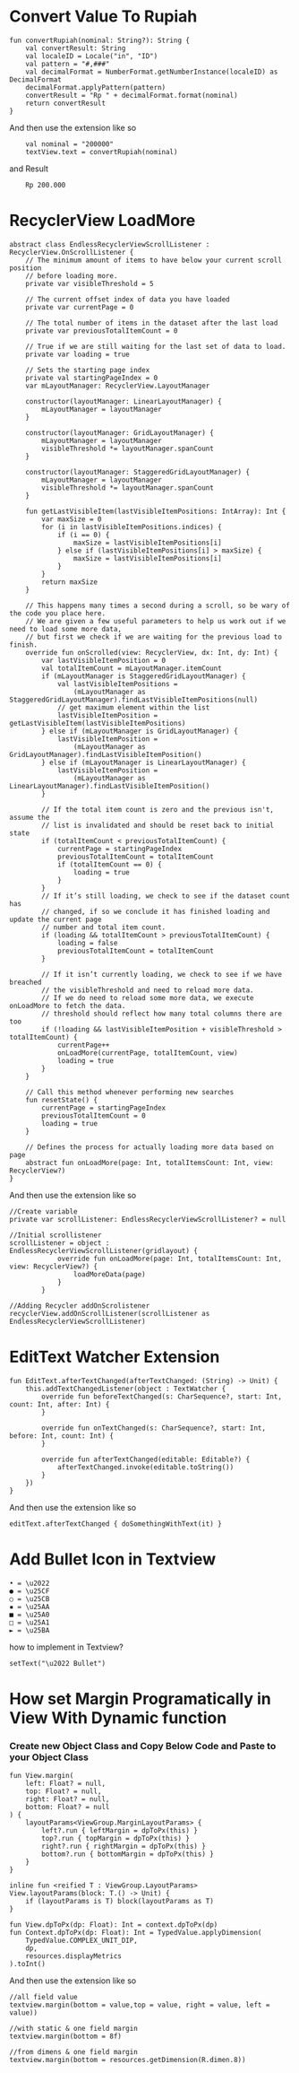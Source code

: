 # Convert Value To Rupiah
    
    fun convertRupiah(nominal: String?): String {
        val convertResult: String
        val localeID = Locale("in", "ID")
        val pattern = "#,###"
        val decimalFormat = NumberFormat.getNumberInstance(localeID) as DecimalFormat
        decimalFormat.applyPattern(pattern)
        convertResult = "Rp " + decimalFormat.format(nominal)
        return convertResult
    }
    
   And then use the extension like so
        
        val nominal = "200000"
        textView.text = convertRupiah(nominal)
        
   and Result
        
        Rp 200.000
    

# RecyclerView LoadMore
    abstract class EndlessRecyclerViewScrollListener : RecyclerView.OnScrollListener {
        // The minimum amount of items to have below your current scroll position
        // before loading more.
        private var visibleThreshold = 5

        // The current offset index of data you have loaded
        private var currentPage = 0

        // The total number of items in the dataset after the last load
        private var previousTotalItemCount = 0

        // True if we are still waiting for the last set of data to load.
        private var loading = true

        // Sets the starting page index
        private val startingPageIndex = 0
        var mLayoutManager: RecyclerView.LayoutManager

        constructor(layoutManager: LinearLayoutManager) {
            mLayoutManager = layoutManager
        }

        constructor(layoutManager: GridLayoutManager) {
            mLayoutManager = layoutManager
            visibleThreshold *= layoutManager.spanCount
        }

        constructor(layoutManager: StaggeredGridLayoutManager) {
            mLayoutManager = layoutManager
            visibleThreshold *= layoutManager.spanCount
        }

        fun getLastVisibleItem(lastVisibleItemPositions: IntArray): Int {
            var maxSize = 0
            for (i in lastVisibleItemPositions.indices) {
                if (i == 0) {
                    maxSize = lastVisibleItemPositions[i]
                } else if (lastVisibleItemPositions[i] > maxSize) {
                    maxSize = lastVisibleItemPositions[i]
                }
            }
            return maxSize
        }

        // This happens many times a second during a scroll, so be wary of the code you place here.
        // We are given a few useful parameters to help us work out if we need to load some more data,
        // but first we check if we are waiting for the previous load to finish.
        override fun onScrolled(view: RecyclerView, dx: Int, dy: Int) {
            var lastVisibleItemPosition = 0
            val totalItemCount = mLayoutManager.itemCount
            if (mLayoutManager is StaggeredGridLayoutManager) {
                val lastVisibleItemPositions =
                    (mLayoutManager as StaggeredGridLayoutManager).findLastVisibleItemPositions(null)
                // get maximum element within the list
                lastVisibleItemPosition = getLastVisibleItem(lastVisibleItemPositions)
            } else if (mLayoutManager is GridLayoutManager) {
                lastVisibleItemPosition =
                    (mLayoutManager as GridLayoutManager).findLastVisibleItemPosition()
            } else if (mLayoutManager is LinearLayoutManager) {
                lastVisibleItemPosition =
                    (mLayoutManager as LinearLayoutManager).findLastVisibleItemPosition()
            }

            // If the total item count is zero and the previous isn't, assume the
            // list is invalidated and should be reset back to initial state
            if (totalItemCount < previousTotalItemCount) {
                currentPage = startingPageIndex
                previousTotalItemCount = totalItemCount
                if (totalItemCount == 0) {
                    loading = true
                }
            }
            // If it’s still loading, we check to see if the dataset count has
            // changed, if so we conclude it has finished loading and update the current page
            // number and total item count.
            if (loading && totalItemCount > previousTotalItemCount) {
                loading = false
                previousTotalItemCount = totalItemCount
            }

            // If it isn’t currently loading, we check to see if we have breached
            // the visibleThreshold and need to reload more data.
            // If we do need to reload some more data, we execute onLoadMore to fetch the data.
            // threshold should reflect how many total columns there are too
            if (!loading && lastVisibleItemPosition + visibleThreshold > totalItemCount) {
                currentPage++
                onLoadMore(currentPage, totalItemCount, view)
                loading = true
            }
        }

        // Call this method whenever performing new searches
        fun resetState() {
            currentPage = startingPageIndex
            previousTotalItemCount = 0
            loading = true
        }

        // Defines the process for actually loading more data based on page
        abstract fun onLoadMore(page: Int, totalItemsCount: Int, view: RecyclerView?)
    }
    
  And then use the extension like so
    
    //Create variable
    private var scrollListener: EndlessRecyclerViewScrollListener? = null
    
    //Initial scrollistener
    scrollListener = object : EndlessRecyclerViewScrollListener(gridlayout) {
                override fun onLoadMore(page: Int, totalItemsCount: Int, view: RecyclerView?) {
                    loadMoreData(page)
                }
            }
  
    //Adding Recycler addOnScrolistener
    recyclerView.addOnScrollListener(scrollListener as EndlessRecyclerViewScrollListener)
    

# EditText Watcher Extension
    fun EditText.afterTextChanged(afterTextChanged: (String) -> Unit) {
        this.addTextChangedListener(object : TextWatcher {
            override fun beforeTextChanged(s: CharSequence?, start: Int, count: Int, after: Int) {
            }

            override fun onTextChanged(s: CharSequence?, start: Int, before: Int, count: Int) {
            }

            override fun afterTextChanged(editable: Editable?) {
                afterTextChanged.invoke(editable.toString())
            }
        })
    }
    
   And then use the extension like so
    
    editText.afterTextChanged { doSomethingWithText(it) }
    
# Add Bullet Icon in Textview


    • = \u2022   
    ● = \u25CF  
    ○ = \u25CB   
    ▪ = \u25AA   
    ■ = \u25A0  
    □ = \u25A1   
    ► = \u25BA
    
    
 how to implement in Textview?
 
    setText("\u2022 Bullet")


# How set Margin Programatically in View With Dynamic function
    
### Create new Object Class and Copy Below Code and Paste to your Object Class 
    fun View.margin(
        left: Float? = null,
        top: Float? = null,
        right: Float? = null,
        bottom: Float? = null
    ) {
        layoutParams<ViewGroup.MarginLayoutParams> {
            left?.run { leftMargin = dpToPx(this) }
            top?.run { topMargin = dpToPx(this) }
            right?.run { rightMargin = dpToPx(this) }
            bottom?.run { bottomMargin = dpToPx(this) }
        }
    }

    inline fun <reified T : ViewGroup.LayoutParams> View.layoutParams(block: T.() -> Unit) {
        if (layoutParams is T) block(layoutParams as T)
    }

    fun View.dpToPx(dp: Float): Int = context.dpToPx(dp)
    fun Context.dpToPx(dp: Float): Int = TypedValue.applyDimension(
        TypedValue.COMPLEX_UNIT_DIP,
        dp,
        resources.displayMetrics
    ).toInt()
   And then use the extension like so
   
    //all field value
    textview.margin(bottom = value,top = value, right = value, left = value))
    
    //with static & one field margin
    textview.margin(bottom = 8f)
    
    //from dimens & one field margin
    textview.margin(bottom = resources.getDimension(R.dimen.8))
